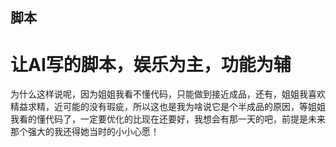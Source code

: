## 脚本
# 让AI写的脚本，娱乐为主，功能为辅
为什么这样说呢，因为姐姐我看不懂代码，只能做到接近成品，还有，姐姐我喜欢精益求精，近可能的没有瑕疵，所以这也是我为啥说它是个半成品的原因，等姐姐我看的懂代码了，一定要优化的比现在还要好，我想会有那一天的吧，前提是未来那个强大的我还得她当时的小小心愿！
